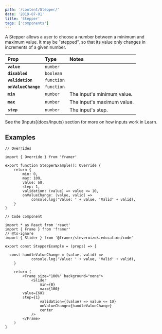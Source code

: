 ```yaml
---
path: '/content/Stepper/'
date: '2019-07-01'
title: 'Stepper'
tags: ['components']
---
```


A Stepper allows a user to choose a number between a minimum and maximum value.
It may be "stepped", so that its value only changes in increments of a given
number.

| Prop                | Type       | Notes                      |
| :------------------ | :--------- | :------------------------- |
| **`value`**         | `number`   |                            |
| **`disabled`**      | `boolean`  |                            |
| **`validation`**    | `function` |                            |
| **`onValueChange`** | `function` |                            |
| **`min`**           | `number`   | The input's minimum value. |
| **`max`**           | `number`   | The input's maximum value. |
| **`step`**          | `number`   | The input's step.          |

See the [Inputs[(docs/Inputs) section for more on how inputs work in Learn.

## Examples

```tsx
// Overrides

import { Override } from 'framer'

export function StepperExample(): Override {
	return {
		min: 0,
		max: 100,
		value: 60,
		step: 1,
		validation: (value) => value <= 10,
		onValueChange: (value, valid) =>
			console.log('Value: ' + value, 'Valid' + valid),
	}
}
```

```tsx
// Code component

import * as React from 'react'
import { Frame } from 'framer'
// @ts-ignore
import { Slider } from '@framer/steveruizok.education/code'

export const StepperExample = (props) => {

  const handleValueChange = (value, valid) =>
			console.log('Value: ' + value, 'Valid' + valid),
	}

	return (
		<Frame size="100%" background="none">
			<Slider
				min={0}
				max={100}
        value={60}
        step={1}
				validation={(value) => value <= 10}
				onValueChange={handleValueChange}
				center
			/>
		</Frame>
	)
}
```
